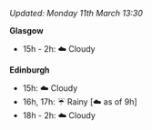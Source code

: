 *Updated: Monday 11th March 13:30*

**Glasgow**

* 15h - 2h: :cloud: Cloudy

**Edinburgh**

* 15h: :cloud: Cloudy
* 16h, 17h: :umbrella: Rainy [:cloud: as of 9h]
* 18h - 2h: :cloud: Cloudy
